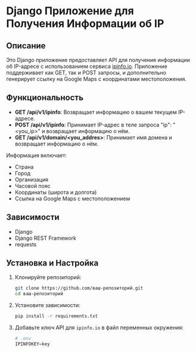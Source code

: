 # Django Приложение для Получения Информации об IP

## Описание
Это Django приложение предоставляет API для получения информации об IP-адресе с использованием сервиса [ipinfo.io](https://ipinfo.io). Приложение поддерживает как GET, так и POST запросы, и дополнительно генерирует ссылку на Google Maps с координатами местоположения.

## Функциональность

- **GET  /api/v1/ipinfo**: Возвращает информацию о вашем текущем IP-адресе.
- **POST /api/v1/ipinfo**: Принимает IP-адрес в теле запроса "ip": "<you_ip>" и возвращает информацию о нём.
- **GET  /api/v1/domain/<you_addres>**: Принимает имя домена и возвращает информацию о нём.

Информация включает:
- Страна
- Город
- Организация
- Часовой пояс
- Координаты (широта и долгота)
- Ссылка на Google Maps с местоположением

## Зависимости

- Django
- Django REST Framework
- requests

## Установка и Настройка

1. Клонируйте репозиторий:

    ```bash
    git clone https://github.com/ваш-репозиторий.git
    cd ваш-репозиторий
    ```

2. Установите зависимости:

    ```bash
    pip install -r requirements.txt
    ```

3. Добавьте ключ API для `ipinfo.io` в файл переменных окружения:

    ```python
    # .env
    IPINFOKEY=key
    ```
